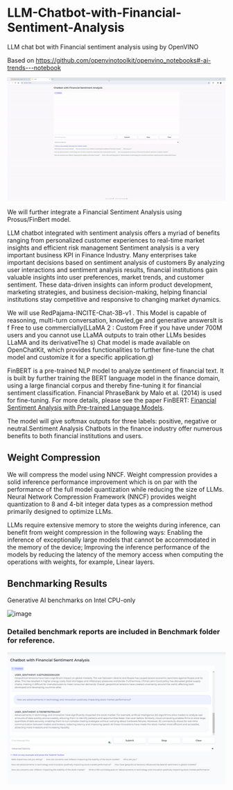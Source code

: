 # LLM-Chatbot-with-Financial-Sentiment-Analysis

LLM chat bot with Financial sentiment analysis using by OpenVINO

Based on https://github.com/openvinotoolkit/openvino_notebooks#-ai-trends---notebook

![](https://github.com/Pooja-B/LLM-Chatbot-with-Financial-Sentiment-Analysis/blob/main/demo_LLM.gif)


We will further integrate a Financial Sentiment Analysis using Prosus/FinBert model.

LLM chatbot integrated with sentiment analysis offers a myriad of benefits ranging from personalized customer experiences to real-time market insights and efficient risk management
Sentiment analysis is a very important business KPI in Finance Industry. Many enterprises take important decisions based on sentiment analysis of customers
By analyzing user interactions and sentiment analysis results, financial institutions gain valuable insights into user preferences, market trends, and customer sentiment. These data-driven insights can inform product development, marketing strategies, and business decision-making, helping financial institutions stay competitive and responsive to changing market dynamics.

We will use RedPajama-INCITE-Chat-3B-v1 . This Model is capable of reasoning, multi-turn conversation, knowled,ge and generative answersIt is f
Free to use commercially(LLaMA 2 : Custom Free if you have under 700M users and you cannot use LLaMA outputs to train other LLMs besides LLaMA and its derivativeThe s)
Chat model is made available on OpenChatKit, which provides functionalities to further fine-tune the chat model and customize it for a specific application.g)

FinBERT is a pre-trained NLP model to analyze sentiment of financial text. It is built by further training the BERT language model in the finance domain, using a large financial corpus and thereby fine-tuning it for financial sentiment classification. Financial PhraseBank by Malo et al. (2014) is used for fine-tuning. For more details, please see the paper FinBERT: [Financial Sentiment Analysis with Pre-trained Language Models](https://arxiv.org/abs/1908.10063).

The model will give softmax outputs for three labels: positive, negative or neutral.Sentiment Analysis Chatbots in the finance industry offer numerous benefits to both financial institutions and users.

## Weight Compression
We will compress the model using NNCF. Weight compression provides a solid inference performance improvement which is on par with the performance of the full model quantization while reducing the size of LLMs. 
Neural Network Compression Framework (NNCF) provides weight quantization to 8 and 4-bit integer data types as a compression method primarily designed to optimize LLMs. 

LLMs require extensive memory to store the weights during inference, can benefit from weight compression in the following ways:
Enabling the inference of exceptionally large models that cannot be accommodated in the memory of the device;
Improving the inference performance of the models by reducing the latency of the memory access when computing the operations with weights, for example, Linear layers.

## Benchmarking Results 
Generative AI benchmarks on Intel CPU-only



![image](https://github.com/Pooja-B/LLM-Chatbot-with-Financial-Sentiment-Analysis/assets/9071192/7c9d5893-f9ce-4e1d-a36e-f8db51b29ede)


### Detailed benchmark reports are included in Benchmark folder for reference. 


![alt text](https://github.com/Pooja-B/LLM-Chatbot-with-Financial-Sentiment-Analysis/blob/main/SentimentAnalysisLLMChatbot.png)
